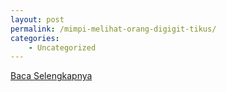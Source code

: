 ```yaml
---
layout: post
permalink: /mimpi-melihat-orang-digigit-tikus/
categories:
    - Uncategorized
---
```


[Baca Selengkapnya](/01)